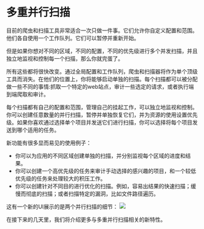 # 多重并行扫描
目前的爬虫和扫描工具非常适合一次只做一件事。它们允许你自定义配置和范围。他们各自使用一个工作队列。它们可以暂停并重新开始。

但是如果你想对不同的区域，不同的配置，不同的优先级进行多个并发扫描，并且独立地监视和控制每一个扫描，那么你就完蛋了。

所有这些都将很快改变。通过全局配置和工作队列，爬虫和扫描器将作为单个顶级工具而消失。在他们的位置上，你将能够启动单独的扫描。每个扫描都可以被分配做一些不同的事情:抓取一个特定的web站点，审计一些选定的请求，或者执行端到端爬取和审计。

每个扫描都有自己的配置和范围，管理自己的挂起工作，可以独立地监视和控制。你可以创建任意数量的并行扫描，暂停并单独恢复它们，并为资源的使用设置优先级。如果你喜欢通过选择单个项目并发送它们进行扫描，你可以选择将每个项目发送到哪个适用的任务。

新功能有很多显而易见的使用例子：

- 你可以为应用的不同区域创建单独的扫描，并分别监视每个区域的进度和结果。
- 你可以创建一个高优先级的任务来审计手动选择的感兴趣的项目，和一个较低优先级的任务来处理较大的积压工作。
- 你可以创建针对不同目的进行优化的扫描。例如，容易出结果的快速扫描；缓慢而彻底的扫描；或者扫描特定的漏洞，比如文件路径遍历。

这有一个新的UI展示的是两个并行扫描的细节：
![](https://portswigger.net/cms/images/7e/e4/402262af7c25-article-multiple_parallel_scans.png)

在接下来的几天里，我们将介绍更多与多重并行扫描相关的新特性。